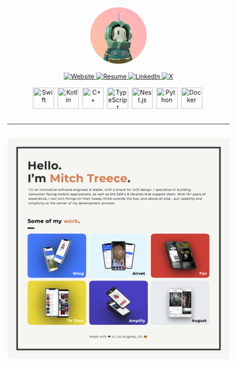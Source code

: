 <div id="header" align="center">
    <img src="assets/avatar.png" width=128/>
    <br>
    <br>
    <div id="badges">
        <a href="https://mitchtreece.io">
            <img src="https://img.shields.io/badge/Website-FCB5B4?style=for-the-badge&logo=safari&logoColor=1F2029" alt="Website"/>
        </a>
        <a href="https://github.com/mitchtreece/mitchtreece/raw/main/assets/resume.pdf">
            <img src="https://img.shields.io/badge/Resume-FCB5B4?style=for-the-badge&logo=google-docs&logoColor=1F2029" alt="Resume"/>
        </a>
        <a href="https://linkedin.com/in/mitchtreece">
            <img src="https://img.shields.io/badge/LinkedIn-FCB5B4?style=for-the-badge&logo=linkedin&logoColor=1F2029" alt="LinkedIn"/>
        </a>
        <a href="https://x.com/mitchtreece">
            <img src="https://img.shields.io/badge/Twitter-FCB5B4?style=for-the-badge&logo=x&logoColor=1F2029" alt="X"/>
        </a>
    </div>
    <br>
    <div id="tech-stack-icons">
        <img src="https://cdn.simpleicons.org/swift/F9B9A8" height="48" width="48" title="Swift"/>&nbsp;
        <img src="https://cdn.simpleicons.org/kotlin/F9B9A8" height="48" width="48" title="Kotlin"/>&nbsp;
        <img src="https://cdn.simpleicons.org/c++/F9B9A8" height="48" width="48" title="C++"/>&nbsp;
        <img src="https://cdn.simpleicons.org/typescript/F9B9A8" height="48" width="48" title="TypeScript"/>&nbsp;
        <img src="https://cdn.simpleicons.org/nestjs/F9B9A8" height="48" width="48" title="Nest.js"/>&nbsp;
        <img src="https://cdn.simpleicons.org/python/F9B9A8" height="48" width="48" title="Python"/>&nbsp;
        <img src="https://cdn.simpleicons.org/docker/F9B9A8" height="48" width="48" title="Docker"/>&nbsp;
    </div>
</div>

<br>

---

<br>

<div id="resume" align="center">
    <a href="https://github.com/mitchtreece/mitchtreece/raw/main/assets/resume.pdf">
        <img src="assets/hero.png"/>
    </a>
</div>
